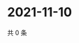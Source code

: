 # 2021-11-10

共 0 条

<!-- BEGIN WEIBO -->
<!-- 最后更新时间 Wed Nov 10 2021 20:18:13 GMT+0800 (China Standard Time) -->

<!-- END WEIBO -->
